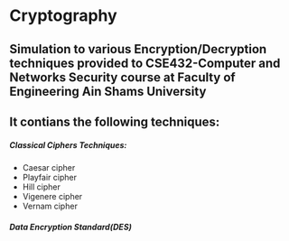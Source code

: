 # Cryptography
## Simulation to various Encryption/Decryption techniques provided to CSE432-Computer and Networks Security course at Faculty of Engineering Ain Shams University
## It contians the following techniques:
##### Classical Ciphers Techniques:
 - Caesar cipher
 - Playfair cipher
 - Hill cipher
 - Vigenere cipher
 - Vernam cipher
 ##### Data Encryption Standard(DES)
